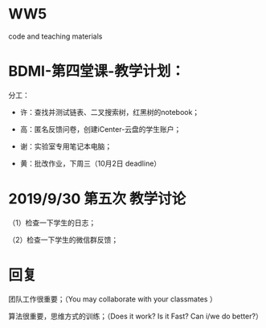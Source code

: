 # WW5 
code and teaching materials 

# BDMI-第四堂课-教学计划：

分工：

- 许：查找并测试链表、二叉搜索树，红黑树的notebook；

- 高：匿名反馈问卷，创建iCenter-云盘的学生账户；

- 谢：实验室专用笔记本电脑；

- 黄：批改作业，下周三（10月2日 deadline）




# 2019/9/30 第五次 教学讨论

（1）检查一下学生的日志；

（2）检查一下学生的微信群反馈；


# 回复

团队工作很重要；（You may collaborate with your classmates ）

算法很重要，思维方式的训练；（Does it work? Is it Fast? Can i/we do better?）


